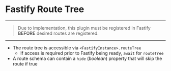 # Fastify Route Tree

---

> Due to implementation, this plugin must be registered in Fastify **BEFORE** desired routes are registered.

---

* The route tree is accessible via `<FastifyInstance>.routeTree`
  * If access is required prior to Fastify being ready, `await` for `routeTree`
* A route schema can contain a `hide` (_boolean_) property that will skip the route if true